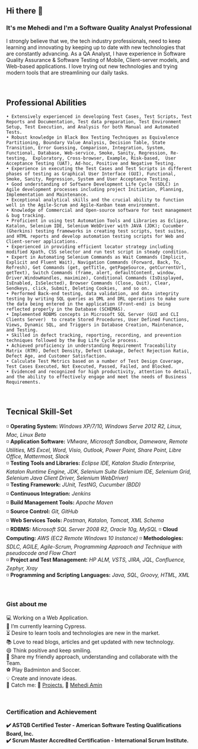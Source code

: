 ## Hi there 👋
### It's me Mehedi and I'm a Software Quality Analyst Professional
I strongly believe that we, the tech industry professionals, need to keep learning and innovating by keeping up to date with new technologies that are constantly advancing. As a QA Analyst, I have experience in Software Quality Assurance & Software Testing of Mobile, Client-server models, and Web-based applications. I love trying out new technologies and trying modern tools that are streamlining our daily tasks.

<br/>

## Professional Abilities

    • Extensively experienced in developing Test Cases, Test Scripts, Test Reports and Documentation, Test data preparation, Test Environment Setup, Test Execution, and Analysis for both Manual and Automated Tests. 
    • Robust knowledge in Black Box Testing Techniques as Equivalence Partitioning, Boundary Value Analysis, Decision Table, State Transition, Error Guessing, Comparison, Integration, System, Functional, Database, Web-service, Smoke, Sanity, Regression, Re-testing,  Exploratory, Cross-browser, Example, Risk-based,  User Acceptance Testing (UAT), Ad-hoc, Positive and Negative Testing.
    • Experience in executing the Test Cases and Test Scripts in different phases of testing as Graphical User Interface (GUI), Functional, Smoke, Sanity, Regression, System and User Acceptance Testing. 
    • Good understanding of Software Development Life Cycle (SDLC) in Agile development processes including project Initiation, Planning, Implementation and Maintenance. 
    • Exceptional analytical skills and the crucial ability to function well in the Agile-Scrum and Agile-Kanban team environment.
    • Knowledge of Commercial and Open-source software for test management & bug tracking.
    • Proficient in using test Automation Tools and Libraries as Eclipse, Katalon, Selenium IDE, Selenium WebDriver with JAVA (JDK); Cucumber (Gherkins) testing frameworks in creating test scripts, test suites, and HTML reports and develop automation testing scripts for Web and Client-server applications.
    • Experienced in providing efficient locator strategy including modified Xpath, CSS selector and run test script in steady condition.
    • Expert in Automating Selenium Commands as Wait Commands (Implicit, Explicit and Fluent Wait), Navigation Commands (Forward, Back, To, Refresh), Get Commands (get, getTitle, getPageSource, getCurrentUrl, getText), Switch Commands (frame, alert, defaultContent, window, Driver.WindowHandles, maximize), Conditional Commands (IsDisplayed, IsEnabled, IsSelected), Browser Commands (Close, Quit), Clear, Sendkeys, click, Submit, Deleting Cookies,  and so on.
    • Performed Back-end testing, data validation, and data integrity testing by writing SQL queries as DML and DRL operations to make sure the data being entered in the application (Front-end) is being reflected properly in the Database (SCHEMAS).
    • Implemented RDBMS concepts in Microsoft SQL Server (GUI and CLI Clients Server)  to create Stored Procedures, User Defined Functions, Views, Dynamic SQL, and Triggers in Database Creation, Maintenance, and Testing. 
    • Skilled in defect tracking, reporting, recording, and prevention techniques followed by the Bug Life Cycle process.
    • Achieved proficiency in understanding Requirement Traceability Matrix (RTM), Defect Density, Defect Leakage, Defect Rejection Ratio, Defect Age, and Customer Satisfaction.
    • Calculate Test Metrics based on a number of Test Design Coverage, Test Cases Executed, Not Executed, Passed, Failed, and Blocked.
    • Evidenced and recognized for high productivity, attention to detail, and the ability to effectively engage and meet the needs of Business Requirements.
    
 <br/>
    
    
 ## Tecnical Skill-Set
    
:white_medium_small_square: **Operating System:** *Windows XP/7/10, Windows Serve 2012 R2, Linux, Mac, Linux Beta* <br/>
:white_medium_small_square: **Application Software:**  *VMware, Microsoft Sandbox, Dameware, Remote Utilities, MS Excel, Word, Visio, Outlook, Power Point, Share Point, Libre Office, Mattermost, Slack* <br/>
:white_medium_small_square: **Testing Tools and Libraries:** *Eclipse IDE, Katalon Studio Enterprise, Katalon Runtime Engine, JDK, Selenium Suite (Selenium IDE, Selenium Grid, Selenium Java Client Driver, Selenium WebDriver)* <br/>
:white_medium_small_square: **Testing Framework:** *JUnit, TestNG, Cucumber (BDD)* <br/>
:white_medium_small_square: **Continuous Integration:** *Jenkins*   
:white_medium_small_square: **Build Management Tools:** *Apache Maven* <br/>
:white_medium_small_square: **Source Control:** *Git, GitHub* <br/>
:white_medium_small_square: **Web Services Tools:** *Postman, Katalon, Tomcat, XML Schema* <br/>
:white_medium_small_square: **RDBMS:** *Microsoft SQL Server 2008 R2, Oracle 10g, MySQL* 
:white_medium_small_square: **Cloud Computing:** *AWS (EC2 Remote Windows 10 Instance)*
:white_medium_small_square: **Methodologies:** *SDLC, AGILE, Agile-Scrum, Programming Approach and Technique with pseudocode and Flow Chart*    
:white_medium_small_square: **Project and Test Management:** *HP ALM, VSTS, JIRA, JQL, Confluence, Zephyr, Xray*  
:white_medium_small_square: **Programming and Scripting Languages:** *Java, SQL, Groovy, HTML, XML*
    
 <br/>
 
 ### Gist about me
    
:computer: Working on a Web Application. <br/>
 🌱 I’m currently learning Cypress. <br/>
:hourglass_flowing_sand: Desire to learn tools and technologies are new in the market. <br/>
:books: Love to read blogs, articles and get updated with new technology. <br/>
:smile: Think positive and keep smiling. <br/>
:handshake: Share my friendly approach, understanding and collaborate with the Team. <br/>
:soccer: Play Badminton and Soccer. <br/>
:bulb: Create and innovate ideas. <br/>
:link: Catch me: :file_folder: [Projects](https://github.com/MehediAmin), :e-mail: [Mehedi Amin](mailto:Mehedi.Amin@AOL.com?subject=[GitHub]%20Source%20Han%20Sans)
     
  <br/>

### Certification and Achievement


**:heavy_check_mark: ASTQB Certified Tester - American Software Testing Qualifications Board, Inc.** <br/>
**:heavy_check_mark: Scrum Master Accredited Certification - International Scrum Institute.**

    
